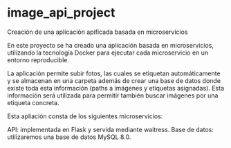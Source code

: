 # image_api_project
Creación de una aplicación apificada basada en microservicios

En este proyecto se ha creado una aplicación basada en microservicios, utilizando la tecnología Docker para ejecutar cada microservicio en un entorno reproducible.

La aplicación permite subir fotos, las cuales se etiquetan automáticamente y se almacenan en una carpeta además de crear una base de datos donde existe toda esta información (paths a imágenes y etiquetas asignadas). Esta información será utilizada para permitir también buscar imágenes por una etiqueta concreta.

Esta apliación consta de los siguientes microservicios:

API: implementada en Flask y servida mediante waitress. Base de datos: utilizaremos una base de datos MySQL 8.0.

